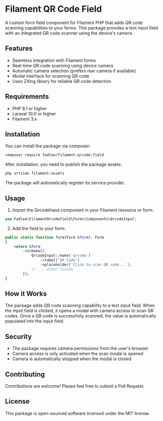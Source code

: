 # Filament QR Code Field

A custom form field component for Filament PHP that adds QR code scanning capabilities to your forms. This package provides a text input field with an integrated QR code scanner using the device's camera.

## Features

- Seamless integration with Filament forms
- Real-time QR code scanning using device camera
- Automatic camera selection (prefers rear camera if available)
- Modal interface for scanning QR code
- Uses ZXing library for reliable QR code detection

## Requirements

- PHP 8.1 or higher
- Laravel 10.0 or higher
- Filament 3.x

## Installation

You can install the package via composer:

```bash
composer require fadlee/filament-qrcode-field
```

After installation, you need to publish the package assets:

```bash
php artisan filament:assets
```

The package will automatically register its service provider.

## Usage

1. Import the QrcodeInput component in your Filament resource or form:

```php
use Fadlee\FilamentQrcodeField\Forms\Components\QrcodeInput;
```

2. Add the field to your form:

```php
public static function form(Form $form): Form
{
    return $form
        ->schema([
            QrcodeInput::make('qrcode')
                ->label('QR Code')
                ->placeholder('Click to scan QR code...'),
            // ... other fields
        ]);
}
```

## How it Works

The package adds QR code scanning capability to a text input field. When the input field is clicked, it opens a modal with camera access to scan QR codes. Once a QR code is successfully scanned, the value is automatically populated into the input field.

## Security

- The package requires camera permissions from the user's browser
- Camera access is only activated when the scan modal is opened
- Camera is automatically stopped when the modal is closed

## Contributing

Contributions are welcome! Please feel free to submit a Pull Request.

## License

This package is open-sourced software licensed under the MIT license.
